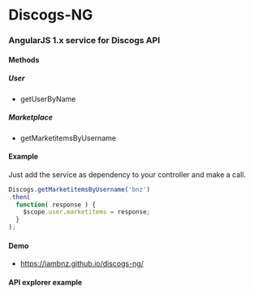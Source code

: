 # Discogs-NG #

### AngularJS 1.x service for Discogs API ###


#### Methods ####
##### User #####

* getUserByName

##### Marketplace #####

* getMarketitemsByUsername

#### Example ####

Just add the service as dependency to your controller and make a call.

```javascript
Discogs.getMarketitemsByUsername('bnz')
.then(
  function( response ) {
    $scope.user.marketitems = response;
  }
);
```

#### Demo ####

* https://iambnz.github.io/discogs-ng/

#### API explorer example ####

